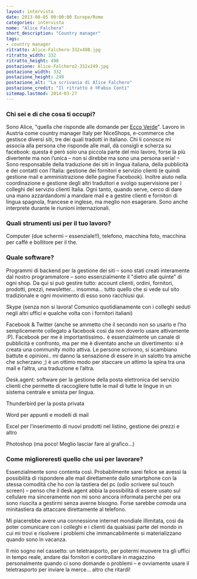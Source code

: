 ```yaml
---
layout: intervista
date: 2013-08-05 00:00:00 Europe/Rome
categories: intervista
nome: "Alice Falchero"
short_description: "Country manager"
tags:
- country manager
ritratto: Alice-Falchero-332x498.jpg
ritratto_width: 332
ritratto_height: 498
postazione: Alice-Falchero2-332x249.jpg
postazione_width: 332
postazione_height: 249
postazione_alt: "La scrivania di Alice Falchero"
postazione_credit: "Il ritratto è ®Fabio Conti"
sitemap.lastmod: 2014-03-27
---
```

### Chi sei e di che cosa ti occupi?
Sono Alice, "quella che risponde alle domande per [Ecco Verde][1]". Lavoro in Austria come country manager Italy per NiceShops, e-commerce che gestisce diversi siti, tre dei quali tradotti in italiano. Chi li conosce mi associa alla persona che risponde alle mail, dà consigli e scherza su facebook: questa è però solo una piccola parte del mio lavoro, forse la più divertente ma non l’unica – non si direbbe ma sono una persona seria! – Sono responsabile della traduzione dei siti in lingua italiana, della pubblicità e dei contatti con l’Italia: gestione dei fornitori e servizio clienti (e quindi gestione mail e amministrazione delle pagine Facebook). Inoltre aiuto nella coordinazione e gestione degli altri traduttori e svolgo supervisione per i colleghi del servizio clienti Italia. Ogni tanto, quando serve, cerco di dare una mano azzardandomi a mandare mail e a gestire clienti e fornitori di lingua spagnola, francese e inglese, ma meglio non esagerare. Sono anche interprete durante le riunioni internazionali.

### Quali strumenti usi per il tuo lavoro?
Computer (due schermi – essenziale!!), telefono, macchina foto, macchina per caffè e bollitore per il the.

### Quale software?
Programmi di backend per la gestione dei siti – sono stati creati interamente dal nostro programmatore – sono essenzialmente il "dietro alle quinte" di ogni shop. Da qui si può gestire tutto: account clienti, ordini, fornitori, prodotti, prezzi, newsletter... insomma... tutto quello che si vede sul sito tradizionale e ogni movimento di esso sono racchiusi qui.

Skype (senza non si lavora! Comunico quotidianamente con i colleghi seduti negli altri uffici e qualche volta con i fornitori italiani)

Facebook & Twitter (anche se ammetto che il secondo non so usarlo e l’ho semplicemente collegato a facebook così da non doverlo usare attivamente :P). Facebook per me è importantissimo.. è essenzialmente un canale di pubblicità e confronto, ma per me è diventato anche un divertimento: si è creata una community molto attiva. Le persone scrivono, si scambiano battute e opinioni.. mi danno la sensazione di essere in un salotto  tra amiche che scherzano ;) è un ottimo modo per staccare un attimo la spina tra una mail e l’altra, una traduzione e l’altra.

Desk.agent: software per la gestione della posta elettronica del servizio clienti che permette di raccogliere tutte le mail di tutte le lingue in un sistema centrale e smista per lingua.

Thunderbird per la posta privata

Word per appunti e modelli di mail

Excel per l’inserimento di nuovi prodotti nel listino, gestione dei prezzi e altro

Photoshop (ma poco! Meglio lasciar fare al grafico...)

### Come miglioreresti quello che usi per lavorare?
Essenzialmente sono contenta così. Probabilmente sarei felice se avessi la possibilità di rispondere alle mail direttamente dallo smartphone con la stessa comodità che ho con la tastiera del pc (odio scrivere sul touch screen) – penso che il desk.agent abbia la possibilità di essere usato sul cellulare ma sinceramente non mi sono ancora informata perché per ora sono riuscita a gestirmi senza averne bisogno. Forse sarebbe comoda una minitastiera da attaccare direttamente al telefono.

Mi piacerebbe avere una connessione internet mondiale illimitata, così da poter comunicare con i colleghi e i clienti da qualsiasi parte del mondo in cui mi trovi e risolvere i problemi che immancabilmente si materializzano quando sono in vacanza.

Il mio sogno nel cassetto: un teletrasporto, per potermi muovere tra gli uffici in tempo reale, andare dai fornitori e controllare in magazzino personalmente quando ci sono domande o problemi – e ovviamente usare il teletrasporto per inviare la merce... altro che ritardi!


[1]: http://www.ecco-verde.it "Ecco Verde: Prodotti naturali per la cura e la bellezza del corpo."
